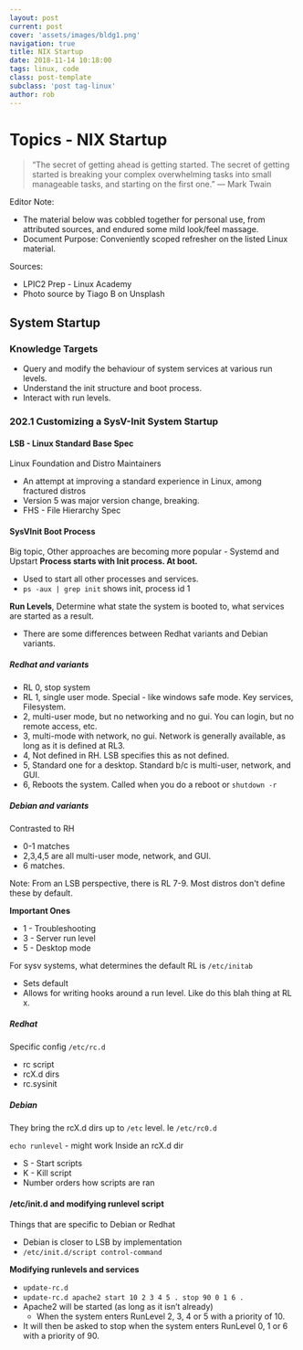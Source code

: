 ```yaml
---
layout: post
current: post
cover: 'assets/images/bldg1.png'
navigation: true
title: NIX Startup
date: 2018-11-14 10:18:00
tags: linux, code
class: post-template
subclass: 'post tag-linux'
author: rob
---
```


# Topics - NIX Startup

> “The secret of getting ahead is getting started. The secret of getting started is breaking your complex overwhelming tasks into small manageable tasks, and starting on the first one.” ― Mark Twain

Editor Note:
- The material below was cobbled together for personal use, from attributed sources, and endured some mild look/feel massage.
- Document Purpose: Conveniently scoped refresher on the listed Linux material.

Sources: 
- LPIC2 Prep - Linux Academy
- Photo source by Tiago B on Unsplash

## System Startup
### Knowledge Targets
- Query and modify the behaviour of system services at various run levels. 
- Understand the init structure and boot process. 
- Interact with run levels.

### 202.1 Customizing a SysV-Init System Startup
#### LSB - Linux Standard Base Spec
Linux Foundation and Distro Maintainers
- An attempt at improving a standard experience in Linux, among fractured distros
- Version 5 was major version change, breaking.
- FHS - File Hierarchy Spec

#### SysVInit Boot Process
Big topic, Other approaches are becoming more popular - Systemd and Upstart
**Process starts with Init process.  At boot.**
- Used to start all other processes and services.
- `ps -aux | grep init` shows init, process id 1

**Run Levels**, Determine what state the system is booted to, what services are started as a result.
- There are some differences between Redhat variants and Debian variants.

##### Redhat and variants
- RL 0, stop system
- RL 1, single user mode.  Special - like windows safe mode.  Key services, Filesystem.
- 2, multi-user mode, but no networking and no gui.  You can login, but no remote access, etc.
- 3, multi-mode with network, no gui.  Network is generally available, as long as it is defined at RL3.
- 4, Not defined in RH.  LSB specifies this as not defined.
- 5, Standard one for a desktop.  Standard b/c is multi-user, network, and GUI.
- 6, Reboots the system.  Called when you do a reboot or `shutdown -r`

##### Debian and variants
Contrasted to RH
- 0-1 matches
- 2,3,4,5 are all multi-user mode, network, and GUI.
- 6 matches.

Note: From an LSB perspective, there is RL 7-9.  Most distros don't define these by default.

**Important Ones**
- 1 - Troubleshooting
- 3 - Server run level
- 5 - Desktop mode

For sysv systems, what determines the default RL is `/etc/initab`
- Sets default
- Allows for writing hooks around a run level.  Like do this blah thing at RL x.

##### Redhat
Specific config
`/etc/rc.d`
- rc script
- rcX.d dirs
- rc.sysinit

##### Debian
They bring the rcX.d dirs up to `/etc` level.  Ie `/etc/rc0.d`

`echo runlevel` - might work
Inside an rcX.d dir
- S - Start scripts
- K - Kill script
- Number orders how scripts are ran
 

#### /etc/init.d and modifying runlevel script
Things that are specific to Debian or Redhat
- Debian is closer to LSB by implementation
- `/etc/init.d/script control-command`

**Modifying runlevels and services**
- `update-rc.d`
- `update-rc.d apache2 start 10 2 3 4 5 . stop 90 0 1 6 .`
- Apache2 will be started (as long as it isn’t already) 
  - When the system enters RunLevel 2, 3, 4 or 5 with a priority of 10. 
- It will then be asked to stop when the system enters RunLevel 0, 1 or 6 with a priority of 90.

